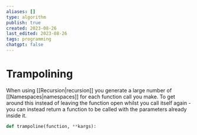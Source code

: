 ```yaml
---
aliases: []
type: algorithm
publish: true
created: 2023-08-26
last_edited: 2023-08-26
tags: programming
chatgpt: false
---
```

# Trampolining

When using [[Recursion|recursion]] you generate a large number of [[Namespaces|namespaces]] for each function call you make. To get around this instead of leaving the function open whilst you call itself again - you can instead return a function to be called with the parameters already inside it. 

```python
def trampoline(function, **kargs):
	
```